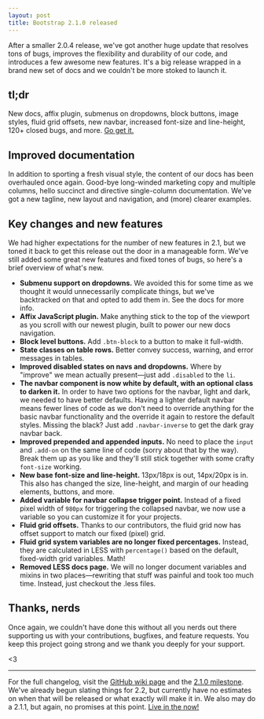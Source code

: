 ```yaml
---
layout: post
title: Bootstrap 2.1.0 released
---
```


After a smaller 2.0.4 release, we've got another huge update that resolves tons of bugs, improves the flexibility and durability of our code, and introduces a few awesome new features. It's a big release wrapped in a brand new set of docs and we couldn't be more stoked to launch it.

## tl;dr

New docs, affix plugin, submenus on dropdowns, block buttons, image styles, fluid grid offsets, new navbar, increased font-size and line-height, 120+ closed bugs, and more. [Go get it.](http://getbootstrap.com)

## Improved documentation

In addition to sporting a fresh visual style, the content of our docs has been overhauled once again. Good-bye long-winded marketing copy and multiple columns, hello succinct and directive single-column documentation. We've got a new tagline, new layout and navigation, and (more) clearer examples.

## Key changes and new features

We had higher expectations for the number of new features in 2.1, but we toned it back to get this release out the door in a manageable form. We've still added some great new features and fixed tones of bugs, so here's a brief overview of what's new.

* **Submenu support on dropdowns.** We avoided this for some time as we thought it would unnecessarily complicate things, but we've backtracked on that and opted to add them in. See the docs for more info.
* **Affix JavaScript plugin.** Make anything stick to the top of the viewport as you scroll with our newest plugin, built to power our new docs navigation.
* **Block level buttons.** Add `.btn-block` to a button to make it full-width.
* **State classes on table rows.** Better convey success, warning, and error messages in tables.
* **Improved disabled states on navs and dropdowns.** Where by "improve" we mean actually present&mdash;just add `.disabled` to the `li`.
* **The navbar component is now white by default, with an optional class to darken it.** In order to have two options for the navbar, light and dark, we needed to have better defaults. Having a lighter default navbar means fewer lines of code as we don't need to override anything for the basic navbar functionality and the override it again to restore the default styles. Missing the black? Just add `.navbar-inverse` to get the dark gray navbar back.
* **Improved prepended and appended inputs.** No need to place the `input` and `.add-on` on the same line of code (sorry about that by the way). Break them up as you like and they'll still stick together with some crafty `font-size` working.
* **New base font-size and line-height.** 13px/18px is out, 14px/20px is in. This also has changed the size, line-height, and margin of our heading elements, buttons, and more.
* **Added variable for navbar collapse trigger point.** Instead of a fixed pixel width of `980px` for triggering the collapsed navbar, we now use a variable so you can customize it for your projects.
* **Fluid grid offsets.** Thanks to our contributors, the fluid grid now has offset support to match our fixed (pixel) grid.
* **Fluid grid system variables are no longer fixed percentages.** Instead, they are calculated in LESS with `percentage()` based on the default, fixed-width grid variables. Math!
* **Removed LESS docs page.** We will no longer document variables and mixins in two places&mdash;rewriting that stuff was painful and took too much time. Instead, just checkout the .less files.

## Thanks, nerds

Once again, we couldn't have done this without all you nerds out there supporting us with your contributions, bugfixes, and feature requests. You keep this project going strong and we thank you deeply for your support.

<3

-----

For the full changelog, visit the [GitHub wiki page](https://github.com/twbs/bootstrap/wiki/Changelog) and the [2.1.0 milestone](https://github.com/twbs/bootstrap/issues?milestone=7&page=1&state=closed). We've already begun slating things for 2.2, but currently have no estimates on when that will be released or what exactly will make it in. We also may do a 2.1.1, but again, no promises at this point. [Live in the now!](http://youtu.be/1vaQ-Y6kLOM?t=4s)
